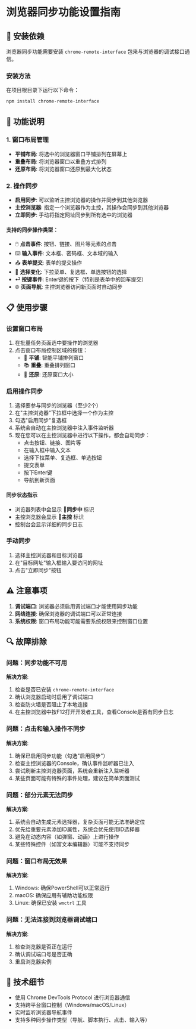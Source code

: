 # 浏览器同步功能设置指南

## 🔧 安装依赖

浏览器同步功能需要安装 `chrome-remote-interface` 包来与浏览器的调试接口通信。

### 安装方法

在项目根目录下运行以下命令：

```bash
npm install chrome-remote-interface
```

## 🚀 功能说明

### 1. 窗口布局管理

- **平铺布局**: 将选中的浏览器窗口平铺排列在屏幕上
- **重叠布局**: 将浏览器窗口以重叠方式排列
- **还原布局**: 将浏览器窗口还原到最大化状态

### 2. 操作同步

- **启用同步**: 可以监听主控浏览器的操作并同步到其他浏览器
- **主控浏览器**: 指定一个浏览器作为主控，其操作会同步到其他浏览器
- **立即同步**: 手动将指定网址同步到所有选中的浏览器

#### 支持的同步操作类型：
- 🖱️ **点击事件**: 按钮、链接、图片等元素的点击
- ⌨️ **输入事件**: 文本框、密码框、文本域的输入
- 📤 **表单提交**: 表单的提交操作
- 🔄 **选择变化**: 下拉菜单、复选框、单选按钮的选择
- ⏎ **按键事件**: Enter键的按下（特别是表单中的回车提交）
- 🌐 **页面导航**: 主控浏览器访问新页面时自动同步

## 📋 使用步骤

### 设置窗口布局

1. 在批量任务页面选中要操作的浏览器
2. 点击窗口布局控制区域的按钮：
   - 🔲 **平铺**: 智能平铺排列窗口
   - 📚 **重叠**: 重叠排列窗口
   - 🔄 **还原**: 还原窗口大小

### 启用操作同步

1. 选择要参与同步的浏览器（至少2个）
2. 在"主控浏览器"下拉框中选择一个作为主控
3. 勾选"启用同步"复选框
4. 系统会自动在主控浏览器中注入事件监听器
5. 现在您可以在主控浏览器中进行以下操作，都会自动同步：
   - 点击按钮、链接、图片等
   - 在输入框中输入文本
   - 选择下拉菜单、复选框、单选按钮
   - 提交表单
   - 按下Enter键
   - 导航到新页面

#### 同步状态指示
- 浏览器列表中会显示 **🔗同步中** 标识
- 主控浏览器会显示 **👑主控** 标识
- 控制台会显示详细的同步日志

### 手动同步

1. 选择主控浏览器和目标浏览器
2. 在"目标网址"输入框输入要访问的网址
3. 点击"立即同步"按钮

## ⚠️ 注意事项

1. **调试端口**: 浏览器必须启用调试端口才能使用同步功能
2. **网络连接**: 确保浏览器的调试端口可以正常连接
3. **系统权限**: 窗口布局功能可能需要系统权限来控制窗口位置

## 🔍 故障排除

### 问题：同步功能不可用
**解决方案**: 
1. 检查是否已安装 `chrome-remote-interface`
2. 确认浏览器启动时启用了调试端口
3. 检查防火墙是否阻止了本地连接
4. 在主控浏览器中按F12打开开发者工具，查看Console是否有同步日志

### 问题：点击和输入操作不同步
**解决方案**:
1. 确保已启用同步功能（勾选"启用同步"）
2. 检查主控浏览器的Console，确认事件监听器已注入
3. 尝试刷新主控浏览器页面，系统会重新注入监听器
4. 某些页面可能有特殊的事件处理，建议在简单页面测试

### 问题：部分元素无法同步
**解决方案**:
1. 系统会自动生成元素选择器，复杂页面可能无法准确定位
2. 优先给重要元素添加ID属性，系统会优先使用ID选择器
3. 避免在动态内容（如弹窗、动画）上进行操作
4. 某些特殊控件（如富文本编辑器）可能不支持同步

### 问题：窗口布局无效果
**解决方案**:
1. Windows: 确保PowerShell可以正常运行
2. macOS: 确保应用有辅助功能权限
3. Linux: 确保已安装 `wmctrl` 工具

### 问题：无法连接到浏览器调试端口
**解决方案**:
1. 检查浏览器是否正在运行
2. 确认调试端口号是否正确
3. 重启浏览器实例

## 📖 技术细节

- 使用 Chrome DevTools Protocol 进行浏览器通信
- 支持跨平台窗口控制（Windows/macOS/Linux）
- 实时监听浏览器导航事件
- 支持多种同步操作类型（导航、脚本执行、点击、输入等） 
